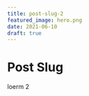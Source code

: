 ```yaml
---
title: post-slug-2
featured_image: hero.png
date: 2021-06-10
draft: true
---
```


# Post Slug

loerm 2